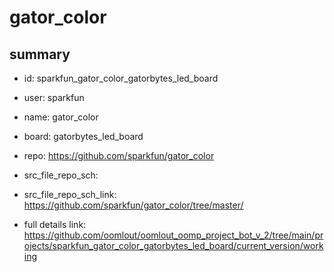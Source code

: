 # gator_color
 
## summary 
* id: sparkfun_gator_color_gatorbytes_led_board
* user: sparkfun
* name: gator_color
* board: gatorbytes_led_board
* repo: https://github.com/sparkfun/gator_color



* src_file_repo_sch: 
* src_file_repo_sch_link: https://github.com/sparkfun/gator_color/tree/master/
* full details link: https://github.com/oomlout/oomlout_oomp_project_bot_v_2/tree/main/projects/sparkfun_gator_color_gatorbytes_led_board/current_version/working  







